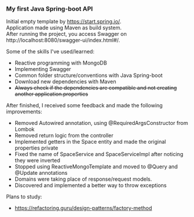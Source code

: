 ### My first Java Spring-boot API

Initial empty template by https://start.spring.io/. \
Application made using Maven as build system. \
After running the project, you access Swagger on http://localhost:8080/swagger-ui/index.html#/.

Some of the skills I've used/learned:
- Reactive programming with MongoDB
- Implementing Swagger
- Common folder structure/conventions with Java Spring-boot
- Download new dependencies with Maven
- ~~Always check if the dependencies are compatible and not creating another application.properties~~

After finished, I received some feedback and made the following improvements:
- Removed Autowired annotation, using @RequiredArgsConstructor from Lombok
- Removed return logic from the controller
- Implemented getters in the Space entity and made the original properties private
- Fixed the name of SpaceService and SpaceServiceImpl after noticing they were inverted
- Stopped using ReactiveMongoTemplate and moved to @Query and @Update annotations
- Domains were taking place of response/request models.
- Discovered and implemented a better way to throw exceptions

Plans to study:
- https://refactoring.guru/design-patterns/factory-method
